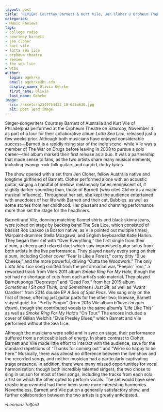 ```yaml
---
layout: post
title: 'REVIEW: Courtney Barnett & Kurt Vile, Jen Cloher @ Orpheum Theatre 11/04'
categories:
- Music Reviews
tags:
- college radio
- courtney barnett
- jen cloher
- kurt vile
- lotta sea lice
- orpheum theatre
- review
- the sea lice
- wtbu
author:
  login: ogehrke
  email: ogehrke@bu.edu
  display_name: Olivia Gehrke
  first_name: Olivia
  last_name: Gehrke
image:
  src: /assets/a2149764433_10-636x636.jpg
  alt: post lead image
---
```


Singer-songwriters Courtney Barnett of Australia and Kurt Vile of Philadelphia performed at the Orpheum Theatre on Saturday, November 4 as part of a tour for their collaborative album _Lotta Sea Lice_, released just a few weeks prior. Although both musicians have enjoyed considerable success—Barnett is a rapidly rising star of the indie scene, while Vile was a member of The War on Drugs before leaving in 2008 to pursue a solo career—this album marked their first release as a duo. It was a partnership that made sense to fans, as the two artists share many musical elements, including twangy rock-folk guitars and candid, dorky lyrics.

The show opened with a set from Jen Cloher, fellow Australia native and longtime girlfriend of Barnett. Cloher performed alone with an acoustic guitar, singing a handful of mellow, melancholy tunes reminiscent of, if slightly darker-sounding than, those of Barnett (who cites Cloher as a major musical influence). Throughout her set, she kept the audience entertained with anecdotes of her life with Barnett and their cat, Bubbles, as well as some stories from her childhood. Her pleasant and charming performance more than set the stage for the headliners.

Barnett and Vile, donning matching flannel shirts and black skinny jeans, were joined on stage by backing band The Sea Lice, which consisted of bassist Rob Laakso (a Boston native, as Vile pointed out multiple times), Warpaint drummer Stella Mozgawa, and English keyboardist Katie Harkin. They began their set with “Over Everything,” the first single from their album, a cheery and relaxed duet which saw improvised guitar solos from both artists in the live performance. They played nearly every song on their album, including Cloher cover “Fear Is Like a Forest,” corny ditty “Blue Cheese,” and the more powerful, driving “Outta the Woodwork.” The only _Lotta Sea Lice_ song omitted from the performance was “Peepin’ Tom,” a reworked track from Vile’s 2011 album _Smoke Ring For My Halo_, though the set had no shortage of cuts from each artist’s solo material. They played Barnett songs “Depreston” and “Dead Fox,” from her 2015 album _Sometimes I Sit and Think, and Sometimes I Just Sit_, as well as “Avant Gardner” from 2014 double EP _A Sea of Split Peas_. Vile sang only on the first of these, offering just guitar parts for the other two; likewise, Barnett stayed quiet for “Pretty Pimpin” (from 2015 Vile album _b’lieve i’m goin down_), though she contributed vocals to the same album’s “Life Like This” as well as _Smoke Ring For My Halo_’s “On Tour.” The encore included a cover of Gillian Welch’s “Elvis Presley Blues,” which Barnett and Vile performed without the Sea Lice.

Although the musicians were solid and in sync on stage, their performance suffered from a noticeable lack of energy. In sharp contrast to Cloher, Barnett and Vile made little effort to interact with the audience, save for the standard repetitions of “Thanks for coming out’” and “We’re so happy to be here.” Musically, there was almost no difference between the live show and the recorded songs, and neither musician had a particularly captivating stage presence. In addition, there were many missed opportunities for vocal harmonization: though both incredibly talented singers, the two chose to sing in unison for most of their songs, including the tracks from each solo artist on which the other opted to perform vocals. The set would have seen drastic improvement had there been some more interesting harmonies. Nevertheless, Barnett and Vile put on a generally satisfactory show, and further collaboration between the two artists is greatly anticipated.

_\-Leonora Telford_